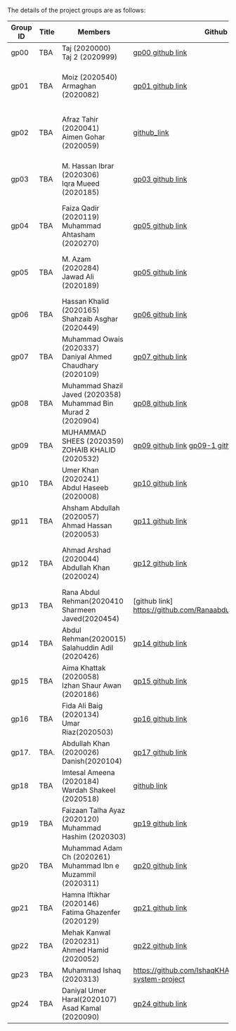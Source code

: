 
The details of the project groups are as follows:

| Group ID | Title | Members | Github link |	Milestone 1 |	Milestone 2 |	Milestone 3 |	Milestone 4 |
| ---      | ----------- | ----------- | ----------- | ----------- | ----------- | ----------- | ----------- |
| gp00     | TBA   | Taj (2020000)<br>Taj 2 (2020999) | [gp00 github link](https://github.com/tajkhan/xv6-riscv-os-fall22) | 0 | 0 | 0 | 0 |
| gp01     | TBA   | Moiz (2020540)<br>Armaghan (2020082) | [gp01 github link](https://github.com/MoizKhuzema/CS311-Project) | 0 | 0 | [pwd](./m3/pwd.txt) | [Detecting which pages have been accessed](https://pdos.csail.mit.edu/6.S081/2021/labs/pgtbl.html) |
| gp02     | TBA   | Afraz Tahir (2020041)<br>Aimen Gohar (2020059) | [github_link](https://github.com/afraztahir231/CS_311_Project) | 0 | 0 | [tree](./m3/tree.txt) | [Detecting which pages have been accessed](https://pdos.csail.mit.edu/6.S081/2021/labs/pgtbl.html) |
| gp03     | TBA   | M. Hassan Ibrar (2020306)<br>Iqra Mueed (2020185) | [gp03 github link](https://github.com/Hassanibrar632/OS_PROJECT) | 0 | 0 | [ps](./m3/ps.txt) | [Detecting which pages have been accessed](https://pdos.csail.mit.edu/6.S081/2021/labs/pgtbl.html) |
| gp04     | TBA   | Faiza Qadir (2020119)<br>Muhammad Ahtasham (2020270) | [gp05 github link](https://github.com/Muhammad-Ahtasham/Xv6-OS-PROJECT-) | 0 | 0 | [diff](./m3/diff.txt) | [Detecting which pages have been accessed](https://pdos.csail.mit.edu/6.S081/2021/labs/pgtbl.html) |
| gp05     | TBA   | M. Azam (2020284)<br>Jawad Ali (2020189) | [gp05 github link](https://github.com/AliJawad123/CS311_project) | 0 | 0 | [trace](https://pdos.csail.mit.edu/6.828/2022/labs/syscall.html) | [Detecting which pages have been accessed](https://pdos.csail.mit.edu/6.S081/2021/labs/pgtbl.html) |
| gp06     | TBA   | Hassan Khalid (2020165) <br> Shahzaib Asghar (2020449) | [gp06 github link](https://github.com/shahzaib-123/OS2022_xv6.git) | 0 | 0 | [find](https://pdos.csail.mit.edu/6.828/2022/labs/util.html) | [Implement copy-on write](https://pdos.csail.mit.edu/6.S081/2021/labs/cow.html) |
| gp07     | TBA   | Muhammad Owais (2020337)<br>Daniyal Ahmed Chaudhary (2020109) | [gp07 github link](https://github.com/MuhammadOwais02/OS_Project.git) | 0 | 0 | [csvcut](./m3/csvcut.txt) | [Implement copy-on write](https://pdos.csail.mit.edu/6.S081/2021/labs/cow.html) |
| gp08     | TBA   | Muhammad Shazil Javed (2020358)<br>Muhammad Bin Murad 2 (2020904) | [gp08 github link](https://github.com/sh2020358/OS-PROJECT-) | 0 | 0 | [wzip](https://github.com/remzi-arpacidusseau/ostep-projects/tree/master/initial-utilities#wzip-and-wunzip) | [Implement copy-on write](https://pdos.csail.mit.edu/6.S081/2021/labs/cow.html) |
| gp09     | TBA   | MUHAMMAD SHEES (2020359)<br>ZOHAIB KHALID (2020532) | [gp09 github link](https://github.com/Shees69x/OS-PROJECT) [gp09-1 github link](https://github.com/Shees69x/Milestone-4.git) | 0 | 0 | [touch](./m3/touch.txt) | [Implement copy-on write](https://pdos.csail.mit.edu/6.S081/2021/labs/cow.html) |
| gp10     | TBA   | Umer Khan (2020241) <br> Abdul Haseeb (2020008) | [gp10 github link](https://github.com/Fractii/CS-311-Project.git) | 0 | 0 | [sort](./m3/sort.txt) | [Implement copy-on write](https://pdos.csail.mit.edu/6.S081/2021/labs/cow.html) |
| gp11     | TBA   | Ahsham Abdullah (2020057)<br>Ahmad Hassan (2020053) | [gp11 github link](https://github.com/tajkhan/xv6-riscv-os-fall22) | 0 | 0 | [xargs](https://pdos.csail.mit.edu/6.828/2022/labs/util.html) | [Implement copy-on write](https://pdos.csail.mit.edu/6.S081/2021/labs/cow.html) |
| gp12     | TBA   | Ahmad Arshad (2020044)<br>Abdullah Khan (2020024) | [gp12 github link](https://github.com/ahmedar5had/OS_Fall22/tree/main/project) | 0 | 0 | [uniq](./m3/uniq.txt) | [Detecting which pages have been accessed](https://pdos.csail.mit.edu/6.S081/2021/labs/pgtbl.html) |
| gp13     | TBA   | Rana Abdul Rehman(2020410<br>Sharmeen Javed(2020454)| [github link] https://github.com/Ranaabdulrehman30/os_project.git | 0 | 0 | [wgrep](https://github.com/remzi-arpacidusseau/ostep-projects/tree/master/initial-utilities#wgrep) | [Buffer cache](https://pdos.csail.mit.edu/6.S081/2021/labs/lock.html) |
| gp14     | TBA   | Abdul Rehman(2020015)<br>Salahuddin Adil (2020426) | [gp14 github link](https://github.com/CodeWithAbd/015_426_OS) | 0 | 0 | [sleep](https://pdos.csail.mit.edu/6.828/2022/labs/util.html) | [Buffer cache](https://pdos.csail.mit.edu/6.S081/2021/labs/lock.html) |
| gp15     | TBA   | Aima Khattak (2020058)<br>Izhan Shaur Awan (2020186) | [gp15 github link](https://github.com/Midnight29x/OS_Project.git) | 0 | 0 | [pingpong](https://pdos.csail.mit.edu/6.828/2022/labs/util.html) | [Buffer cache](https://pdos.csail.mit.edu/6.S081/2021/labs/lock.html) |
| gp16     | TBA   | Fida Ali Baig (2020134)<br>Umar Riaz(2020503) | [gp16 github link](https://github.com/Fida2002/OS311) | 0 | 0 | [wunzip](https://github.com/remzi-arpacidusseau/ostep-projects/tree/master/initial-utilities#wzip-and-wunzip) | [Buffer cache](https://pdos.csail.mit.edu/6.S081/2021/labs/lock.html) |
| gp17.    | TBA.  | Abdullah Khan (2020026)<br>Danish(2020104) | [gp17 github link](https://github.com/abdullahkhn77/CS311_Project) | 0 | 0 | [nfiles](./m3/nfiles.txt) | [Buffer cache](https://pdos.csail.mit.edu/6.S081/2021/labs/lock.html) |
| gp18     | TBA   | Imtesal Ameena (2020184)<br>Wardah Shakeel (2020518) | [github link](https://github.com/Wardahhh/XV6-env.git) | 0 | 0 | [head](./m3/head.txt)<br>[freepages](./m3/freepages.txt) | [Buffer cache](https://pdos.csail.mit.edu/6.S081/2021/labs/lock.html) |
| gp19     | TBA   | Faizaan Talha Ayaz (2020120)<br>Muhammad Hashim (2020303) | [gp19 github link](https://github.com/Cy3ers/gp19_CS311Project.git) | 0 | 0 | [tail](./m3/tail.txt)<br>[readyprocs](./m3/readyprocs.txt) | [mmap](https://pdos.csail.mit.edu/6.S081/2021/labs/mmap.html) |
| gp20     | TBA   | Muhammad Adam Ch (2020261)<br>Muhammad Ibn e Muzammil (2020311) | [gp20 github link](https://github.com/Adam5626/xv6_Private) | 0 | 0 | [mv](./m3/mv.txt) | [mmap](https://pdos.csail.mit.edu/6.S081/2021/labs/mmap.html) |
| gp21     | TBA   | Hamna Iftikhar (2020146)<br>Fatima Ghazenfer (2020129) | [gp21 github link](https://github.com/hamnaiftikhar/OS_Project) | 0 | 0 | [ln](./m3/ln.txt) | [mmap](https://pdos.csail.mit.edu/6.S081/2021/labs/mmap.html) |
| gp22     | TBA   | Mehak Kanwal (2020231)<br>Ahmed Hamid (2020052) | [gp22 github link](https://github.com/MehakKanwal30/OS_Project.git) | 0 | 0 | [cp](./m3/cp.txt) | [mmap](https://pdos.csail.mit.edu/6.S081/2021/labs/mmap.html) |
| gp23     | TBA   | Muhammad Ishaq (2020313) | https://github.com/IshaqKHATTAK/operating-system-project | 0 | 0 | [trace](https://github.com/remzi-arpacidusseau/ostep-projects/tree/master/initial-xv6-tracer) | [mmap](https://pdos.csail.mit.edu/6.S081/2021/labs/mmap.html) |
| gp24     | TBA   | Daniyal Umer Haral(2020107)<br>Asad Kamal (2020090) | [gp24 github link](https://github.com/daniyalumer/OS-Project-) | 0 | 0 | [uptime](./m3/uptime.txt) | [mmap](https://pdos.csail.mit.edu/6.S081/2021/labs/mmap.html) |
